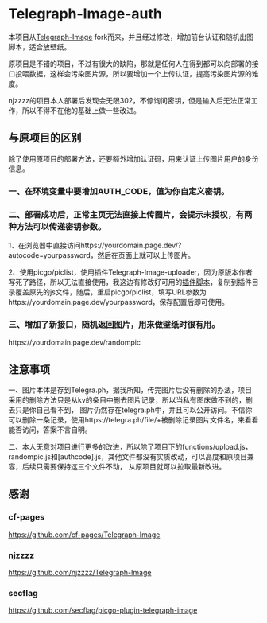 # Telegraph-Image-auth

本项目从[Telegraph-Image](https://github.com/cf-pages/Telegraph-Image) fork而来，并且经过修改，增加前台认证和随机出图脚本，适合放壁纸。

原项目是不错的项目，不过有很大的缺陷，那就是任何人在得到都可以向部署的接口投喂数据，这样会污染图片源，所以要增加一个上传认证，提高污染图片源的难度。

njzzzz的项目本人部署后发现会无限302，不停询问密钥，但是输入后无法正常工作，所以不得不在他的基础上做一些改进。

## 与原项目的区别

除了使用原项目的部署方法，还要额外增加认证码，用来认证上传图片用户的身份信息。

### 一、在环境变量中要增加AUTH_CODE，值为你自定义密钥。

### 二、部署成功后，正常主页无法直接上传图片，会提示未授权，有两种方法可以传递密钥参数。
1、在浏览器中直接访问https://<span></span>yourdomain.page.dev/?autocode=yourpassword，然后在页面上就可以上传图片。

2、使用picgo/piclist，使用插件Telegraph-Image-uploader，因为原版本作者写死了路径，所以无法直接使用，我这边有修改好可用的[插件脚本](https://github.com/maytom2016/picgo-plugin-telegraph-image-auth)，复制到插件目录覆盖原先的js文件，随后，重启picgo/piclist，填写URL参数为https://<span></span>yourdomain.page.dev/yourpassword，保存配置后即可使用。

### 三、增加了新接口，随机返回图片，用来做壁纸时很有用。

https://<span></span>yourdomain.page.dev/randompic

## 注意事项

一、图片本体是存到Telegra.ph，据我所知，传完图片后没有删除的办法，项目采用的删除方法只是从kv的条目中删去图片记录，所以当私有图床做不到的，删去只是你自己看不到，
图片仍然存在telegra.ph中，并且可以公开访问。不信你可以删除一条记录，使用https://<span></span>telegra.ph/file/+被删除记录图片文件名，来看看能否访问，答案不言自明。

二、本人无意对项目进行更多的改进，所以除了项目下的functions/upload.js，randompic.js和[authcode].js，其他文件都没有实质改动，可以高度和原项目兼容，后续只需要保持这三个文件不动，
从原项目就可以拉取最新改进。

## 感谢
### cf-pages
https://github.com/cf-pages/Telegraph-Image
### njzzzz
https://github.com/njzzzz/Telegraph-Image
### secflag
https://github.com/secflag/picgo-plugin-telegraph-image
